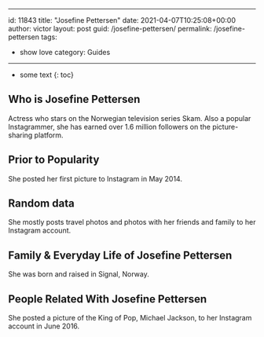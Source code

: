  ---
id: 11843
title: "Josefine Pettersen"
date: 2021-04-07T10:25:08+00:00
author: victor
layout: post
guid: /josefine-pettersen/
permalink: /josefine-pettersen
tags:
 - show love
category: Guides
---

* some text
{: toc}

## Who is Josefine Pettersen

Actress who stars on the Norwegian television series Skam. Also a popular Instagrammer, she has earned over 1.6 million followers on the picture-sharing platform.

## Prior to Popularity

She posted her first picture to Instagram in May 2014.

## Random data

She mostly posts travel photos and photos with her friends and family to her Instagram account.

## Family & Everyday Life of Josefine Pettersen

She was born and raised in Signal, Norway.

## People Related With Josefine Pettersen

She posted a picture of the King of Pop, Michael Jackson, to her Instagram account in June 2016.
 